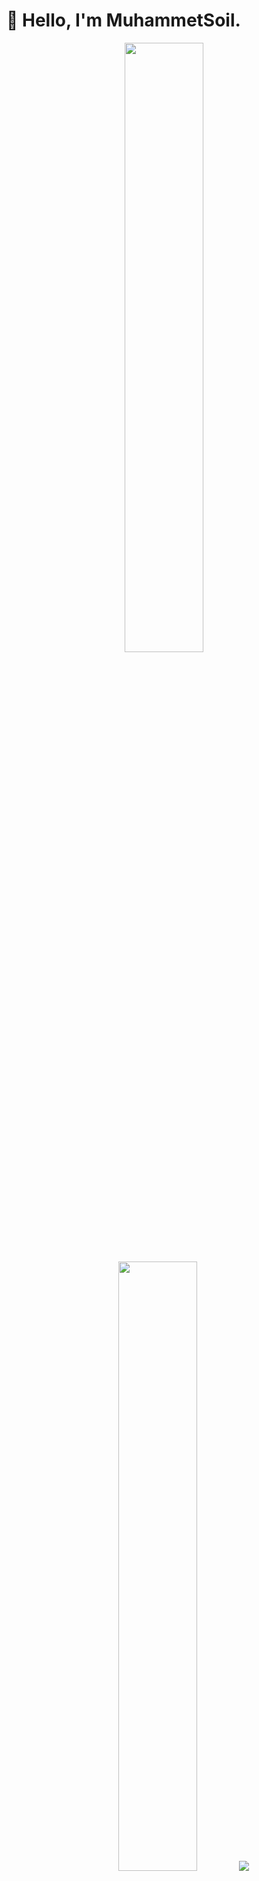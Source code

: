 <h1>👋 Hello, I'm MuhammetSoil.</h1>

<p align="center">
  <img height="50%" width="auto" src ="https://github-readme-stats.vercel.app/api?username=Muhammetsoil&show_icons=true&count_private=true&theme=darcula&hide_border=true&hide=issues,contribs&bg_color=00000000">
  <img height="50%" width="auto" src ="https://github-readme-stats.vercel.app/api/top-langs/?username=aveek-saha&layout=compact&hide_border=true&theme=darcula&bg_color=00000000&langs_count=6&hide=jupyter%20notebook,tex,css,php&exclude_repo=Pacman-AI">
  <img src ="https://github-readme-streak-stats.herokuapp.com?user=aveek-saha&theme=darcula&hide_border=true&background=FFFFFF00">
  <br>
  <br>
</p>

<!-- <p align="center">
  <img align="left" src ="https://github-readme-stats.vercel.app/api/pin/?username=aveek-saha&repo=ytdx">
  <img align="right" src ="https://github-readme-stats.vercel.app/api/pin/?username=aveek-saha&repo=pixel-weather">
</p> -->


<!--
**Aveek-Saha/aveek-saha** is a ✨ _special_ ✨ repository because its `README.md` (this file) appears on your GitHub profile.

Here are some ideas to get you started:

- 🔭 I’m currently working on ...
- 🌱 I’m currently learning ...
- 👯 I’m looking to collaborate on ...
- 🤔 I’m looking for help with ...
- 💬 Ask me about ...
- 📫 How to reach me: ...
- 😄 Pronouns: ...
- ⚡ Fun fact: ...
-->


Here are some details about me and my profile on GitHub:

- 💼 I am studying [İstanbul University](https://birikimokullari.com/)
- 🫂 I'm the Founder of [Descart.tech](#)
- ℹ️ My technical skills, work experience, certifications can be found at [descart.blog](#)
- ✍️ I'm blogging at [coming soon](#)
- 🔭 I am currently developing myself about mobile applications and website, I am working on a caravan application.(https://github.com/muhammetsoil/fetchp).
- 💬 Ask me about: Software Craftsmanship, Full-Stack Development, Web Development, JavaScript, TypeScript,Artificial Intelligence

<br />
<br />
<p>
  <a href="http://www.github.com/muhammetsoilhttps://github-readme-stats.vercel.app/api?username=muhammetsoiltrue&hide=&count_private=true&title_color=0891b2&text_color=ffffff&icon_color=0891b2&bg_color=1c1917&hide_border=true&show_icons=true" alt="eserozvataf's GitHub stats" /></a>

  <a href="http://www.github.com/muhammetsoil"><img src="https://github-readme-streak-stats.herokuapp.com/?user=muhammetsoil&stroke=ffffff&background=1c1917&ring=0891b2&fire=0891b2&currStreakNum=ffffff&currStreakLabel=0891b2&sideNums=ffffff&sideLabels=ffffff&dates=ffffff&hide_border=true" /></a>
